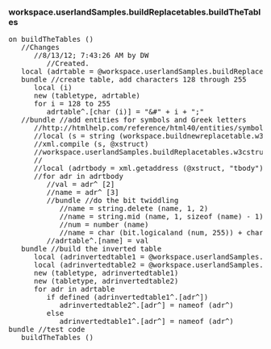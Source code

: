 ### workspace.userlandSamples.buildReplacetables.buildTheTables
<pre>
on buildTheTables ()
   //Changes
      //8/13/12; 7:43:26 AM by DW
         //Created.
   local (adrtable = @workspace.userlandSamples.buildReplacetables.replaceTable)
   bundle //create table, add characters 128 through 255
      local (i)
      new (tabletype, adrtable)
      for i = 128 to 255
         adrtable^.[char (i)] = "&amp;#" + i + ";"
   //bundle //add entities for symbols and Greek letters
      //http://htmlhelp.com/reference/html40/entities/symbols.html
      //local (s = string (workspace.buildnewreplacetable.w3ctext), xstruct)
      //xml.compile (s, @xstruct)
      //workspace.userlandSamples.buildReplacetables.w3cstruct = xstruct
      //
      //local (adrtbody = xml.getaddress (@xstruct, "tbody"), adr, val, name, num)
      //for adr in adrtbody
         //val = adr^ [2]
         //name = adr^ [3]
         //bundle //do the bit twiddling
            //name = string.delete (name, 1, 2)
            //name = string.mid (name, 1, sizeof (name) - 1)
            //num = number (name)
            //name = char (bit.logicaland (num, 255)) + char (bit.shiftright (num, 8))
         //adrtable^.[name] = val
   bundle //build the inverted table
      local (adrinvertedtable1 = @workspace.userlandSamples.buildReplacetables.replaceTableInverted1, adr)
      local (adrinvertedtable2 = @workspace.userlandSamples.buildReplacetables.replaceTableInverted2)
      new (tabletype, adrinvertedtable1)
      new (tabletype, adrinvertedtable2)
      for adr in adrtable
         if defined (adrinvertedtable1^.[adr^])
            adrinvertedtable2^.[adr^] = nameof (adr^)
         else
            adrinvertedtable1^.[adr^] = nameof (adr^)
bundle //test code
   buildTheTables ()

</pre>